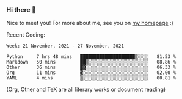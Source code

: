 ### Hi there 👋

Nice to meet you! For more about me, see you on [my homepage](https://jiayipan.me) :)


Recent Coding:
<!--START_SECTION:waka-->
```text
Week: 21 November, 2021 - 27 November, 2021

Python     7 hrs 48 mins   ████████████████████▒░░░░   81.53 % 
Markdown   50 mins         ██▒░░░░░░░░░░░░░░░░░░░░░░   08.86 % 
Other      36 mins         █▓░░░░░░░░░░░░░░░░░░░░░░░   06.33 % 
Org        11 mins         ▓░░░░░░░░░░░░░░░░░░░░░░░░   02.00 % 
YAML       4 mins          ▒░░░░░░░░░░░░░░░░░░░░░░░░   00.81 % 
```
<!--END_SECTION:waka-->
(Org, Other and TeX are all literary works or document reading)
